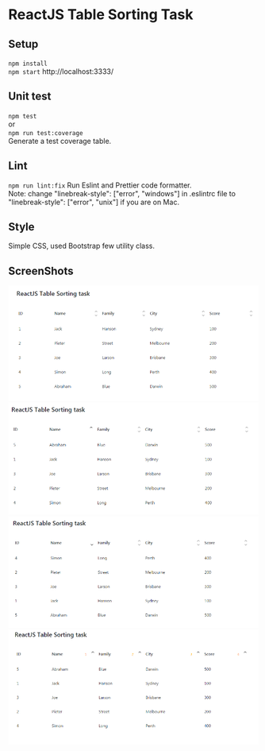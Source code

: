 # ReactJS Table Sorting Task #

## Setup ##
`npm install`  
`npm start` http://localhost:3333/

## Unit test ##
`npm test`  
or  
`npm run test:coverage`   
Generate a test coverage table.

## Lint ##
`npm run lint:fix` 
Run Eslint and Prettier code formatter.   
Note: change "linebreak-style": ["error", "windows"] in .eslintrc file to "linebreak-style": ["error", "unix"] if you are on Mac.  

## Style ##
Simple CSS, used Bootstrap few utility class.

## ScreenShots ##
![Screenshot1](/screenshots/initial-render.png)
![Screenshot1](/screenshots/sort-by-name.png)
![Screenshot1](/screenshots/sort-by-name-desc.png)
![Screenshot1](/screenshots/multiple-sort-criterias.png)
               
